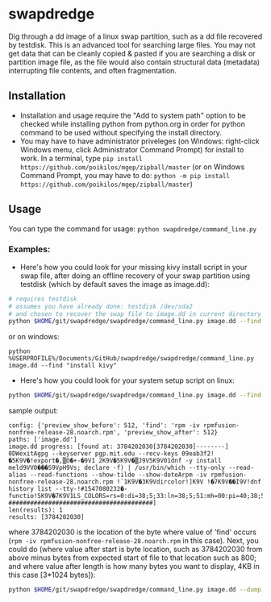 # swapdredge
Dig through a dd image of a linux swap partition, such as a dd file recovered by testdisk.
This is an advanced tool for searching large files. You may not get data that can be cleanly copied & pasted if you are searching a disk or partition image file, as the file would also contain structural data (metadata) interrupting file contents, and often fragmentation.

## Installation
* Installation and usage require the "Add to system path" option to be checked while installing python from python.org in order for python command to be used without specifying the install directory.
* You may have to have administrator priveleges (on Windows: right-click Windows menu, click Administrator Command Prompt) for install to work. In a terminal, type `pip install https://github.com/poikilos/mgep/zipball/master`
  (or on Windows Command Prompt, you may have to do:
  `python -m pip install https://github.com/poikilos/mgep/zipball/master`)


## Usage
You can type the command for usage: `python swapdredge/command_line.py`

### Examples:
* Here's how you could look for your missing kivy install script in your swap file, after doing an offline recovery of your swap partition using testdisk (which by default saves the image as image.dd):
```bash
# requires testdisk
# assumes you have already done: testdisk /dev/sda2
# and chosen to recover the swap file to image.dd in current directory
python $HOME/git/swapdredge/swapdredge/command_line.py image.dd --find "install kivy"
```
or on windows:
```batch
python %USERPROFILE%/Documents/GitHub/swapdredge/swapdredge/command_line.py image.dd --find "install kivy"
```

* Here's how you could look for your system setup script on linux:
```bash
python $HOME/git/swapdredge/swapdredge/command_line.py image.dd --find "rpm -iv rpmfusion-nonfree-release-28.noarch.rpm"
```
sample output:
```
config: {'preview_show_before': 512, 'find': 'rpm -iv rpmfusion-nonfree-release-28.noarch.rpm', 'preview_show_after': 512}
paths: ['image.dd']
image.dd progress: [found at: 3784202030[3784202030]--------]
0DWexitAgpg --keyserver pgp.mit.edu --recv-keys 09eab3f2!�5K9V�!export�,▒O�+-�9V1 2K9V�5K9V�▒J9V5K9V01dnf -y install meld9VV0���S9VpH9Vs; declare -f) | /usr/bin/which --tty-only --read-alias --read-functions --show-tilde --show-doteArpm -iv rpmfusion-nonfree-release-28.noarch.rpm !`1K9V�3K9Vdircolor!]K9V !�7K9V��I9V!dnf history list --tty-!#1547080232�-functio!5K9V�7K9V1LS_COLORS=rs=0:di=38;5;33:ln=38;5;51:mh=00:pi=40;38;5;11:so=38;5;13:do=38;5;5:bd=48;5;232;38;5;11:cd=48;5;232;38;5;3:or=48;5;232;38;5;9:mi=01;05;37;41:su=48;5;196;38;5;15:sg=48;5;11;38;5;16:ca=48;5;196;38;5;226:tw=48;5;10;38;5;16:ow=48;5;10;38;5;21:st=48;5;21;38;5;15:ex=38;5;40:*.tar=38;5;9:*.tgz=38;5;
########################################]
len(results): 1
results: [3784202030]
```
where 3784202030 is the location of the byte where value of 'find' occurs (`rpm -iv rpmfusion-nonfree-release-28.noarch.rpm` in this case).
Next, you could do (where value after start is byte location, such as 3784202030 from above minus bytes from expected start of file to that location such as 800; and where value after length is how many bytes you want to display, 4KB in this case [3*1024 bytes]):
```bash
python $HOME/git/swapdredge/swapdredge/command_line.py image.dd --dump --start 3784201230 --length 4096
```
